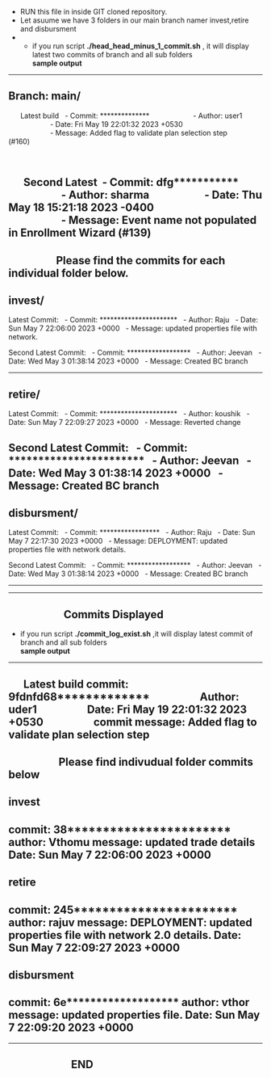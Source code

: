 - RUN this file in inside GIT cloned repository.<br>
- Let asuume we have 3 folders in our main branch namer invest,retire and disbursment
- - if you run script **./head_head_minus_1_commit.sh** , it will display latest two commits of branch and all sub folders <br>
__sample output__
-------------------------------------------------------------------------------------------------------------
Branch: main/
-------------------------------------------------------------------------------------------------------------
      Latest build   - Commit: **************
                     - Author: user1
                     - Date: Fri May 19 22:01:32 2023 +0530                              
                     - Message: Added flag to validate plan selection step (#160)                            

 

      Second Latest  - Commit: dfg***********
                     - Author: sharma
                     - Date: Thu May 18 15:21:18 2023 -0400                       
                     - Message: Event name not populated in Enrollment Wizard (#139)                     
-------------------------------------------------------------------------------------------------------------
                   Please find the commits for each individual folder below.                                 
-------------------------------------------------------------------------------------------------------------
invest/
------------------------------------------
Latest Commit:
  - Commit: **********************
  - Author: Raju
  - Date: Sun May 7 22:06:00 2023 +0000
  - Message: updated properties file with network.

Second Latest Commit:
  - Commit: ******************
  - Author: Jeevan
  - Date: Wed May 3 01:38:14 2023 +0000
  - Message: Created BC branch

------------------------------------------
retire/
------------------------------------------
Latest Commit:
  - Commit: **********************
  - Author: koushik
  - Date: Sun May 7 22:09:27 2023 +0000
  - Message: Reverted change

Second Latest Commit:
  - Commit: ***********************
  - Author: Jeevan
  - Date: Wed May 3 01:38:14 2023 +0000
  - Message: Created BC branch
------------------------------------------
disbursment/
------------------------------------------
Latest Commit:
  - Commit: *****************
  - Author: Raju
  - Date: Sun May 7 22:17:30 2023 +0000
  - Message: DEPLOYMENT: updated properties file with network details.

Second Latest Commit:
  - Commit: ******************
  - Author: Jeevan
  - Date: Wed May 3 01:38:14 2023 +0000
  - Message: Created BC branch

------------------------------------------
------------------------------------------------------------------
                      Commits Displayed                           
------------------------------------------------------------------


- if you run script **./commit_log_exist.sh** ,it will display latest commit of branch and all sub folders<br>
__sample output__
-------------------------------------------------------------------------------------------------------------
      Latest build commit: 9fdnfd68*************
                   Author: uder1
                   Date: Fri May 19 22:01:32 2023 +0530
                   commit message: Added flag to validate plan selection step
-------------------------------------------------------------------------------------------------------------
                    Please find indivudual folder commits below
-------------------------------------------------------------------------------------------------------------
invest
------------------------------------------
commit: 38***********************
author: Vthomu
message: updated trade details
Date: Sun May 7 22:06:00 2023 +0000
------------------------------------------
retire
------------------------------------------
commit: 245***********************
author: rajuv
message: DEPLOYMENT: updated properties file with network 2.0 details.
Date: Sun May 7 22:09:27 2023 +0000
------------------------------------------
disbursment
------------------------------------------
commit: 6e*******************
author: vthor
message: updated properties file.
Date: Sun May 7 22:09:20 2023 +0000
------------------------------------------
------------------------------------------------------------------
                         END
------------------------------------------------------------------
